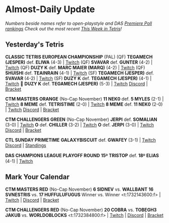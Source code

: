 # Almost-Daily Update
*Numbers beside names refer to open-playstyle and DAS [Premiere Poll rankings](https://docs.google.com/document/d/1Mmn24edltEMq6vdxZxhIAfyUS6F5SwlqIuQ6OmnVsi8/edit?tab=t.0)*
*Check out the most recent [This Week in Tetris](https://www.thisweekintetris.com/2024/10/this-week-in-tetris-september-17.html)!*
## Yesterday's Tetris
**CLASSIC TETRIS EUROPEAN CHAMPIONSHIP** (PAL)
(QF) **TEGAMECH (JESPER)** def. **ELIWA** (4-3) | [Twitch](https://www.twitch.tv/videos/2304017199?t=05h46m25s)
(QF) **SVAVAR** def. **GUNTER** (4-2) | [Twitch](https://www.twitch.tv/videos/2304017199?t=06h33m48s)
(QF) **DUZY K** def. **MARC MAIER (MARQ)** (4-2) | [Twitch](https://www.twitch.tv/videos/2304017199?t=07h17m36s)
(QF) **SHUISHI** def. **TEAINRAIN** (4-1) | [Twitch](https://www.twitch.tv/videos/2304017199?t=07h59m00s)
(SF) **TEGAMECH (JESPER)** def. **SVAVAR** (4-2) | [Twitch](https://www.twitch.tv/videos/2304017199?t=08h33m03s)
(SF) **DUZY K** def. **TEGAMECH (JESPER)** (4-1) | [Twitch](https://www.twitch.tv/videos/2304017199?t=09h16m12s)
🥇 **DUZY K** def. **TEGAMECH (JESPER)** (5-3) | [Twitch](https://www.twitch.tv/videos/2304017199?t=10h19m27s)
[Discord](https://discord.gg/3GeaCYnKsB) | [Bracket](https://bit.ly/CTEC2024-standings)

**CTM MASTERS ORANGE** (No-Cap November)
**11 NEK0** def. **5 MYLES** (2-1) | [Twitch](https://www.twitch.tv/videos/2304308143?t=00h24m54s)
**8 MEME** def. **TETRISTIME** (2-0) | [Twitch](https://www.twitch.tv/videos/2304308143?t=01h26m37s)
**8 MEME** def. **11 NEK0** (2-0) | [Twitch](https://www.twitch.tv/videos/2304308143?t=01h53m35s)
[Discord](https://go.ctm.gg/discord) | [Bracket](https://go.ctm.gg/event/ctm-november-2024/masters-event/)

**CTM CHALLENGERS GREEN** (No-Cap November)
**JERPI** def. **SOMALIAN** (3-0) | [Twitch](https://www.twitch.tv/videos/2304507685?t=00h11m53s)
**O** def. **CHILLER** (3-2) | [Twitch](https://www.twitch.tv/videos/2304507685?t=00h48m21s)
**O** def. **JERPI** (3-0) | [Twitch](https://www.twitch.tv/videos/2304507685?t=01h40m58s)
[Discord](https://go.ctm.gg/discord) | [Bracket](https://go.ctm.gg/event/ctm-november-2024/challengers-circuit/)

**CTL SUNDAY PRIMETIME**
**GALAXYBISCUIT** def. **GWAFEY** (3-1) | [Twitch](https://www.twitch.tv/videos/2304710882?t=00h13m43s)
[Discord](https://discord.gg/QremKENyzQ) | [Standings](https://ctlscoreboard.herokuapp.com)

**DAS CHAMPIONS LEAGUE PLAYOFF ROUND**
**15ᴰ TRISTOP** def. **18ᴰ ELIAS** (4-1) | [Twitch](https://www.twitch.tv/videos/2304592698?t=00h18m03s)

## Mark Your Calendar
**CTM MASTERS RED** (No-Cap November)
**6 SIDNEV** vs. **WALLBANT**
**16 SVNESTRIS** vs. **17 HUFFULUFUGUS**
Winner vs. Winner
<t:1732143600:f> | [Twitch](https://twitch.tv/monthlytetris) | [Discord](https://go.ctm.gg/discord) | [Bracket](https://go.ctm.gg/event/ctm-november-2024/masters-event/)

**CTM CHALLENGERS RED** (No-Cap November)
**20 COBRA** vs. **TOBEGH3**
**JAKUB** vs. **WORLDOBLOCKS**
<t:1732384800:f> | [Twitch](https://twitch.tv/monthlytetris) | [Discord](https://go.ctm.gg/discord) | [Bracket](https://go.ctm.gg/event/ctm-november-2024/challengers-circuit/)
